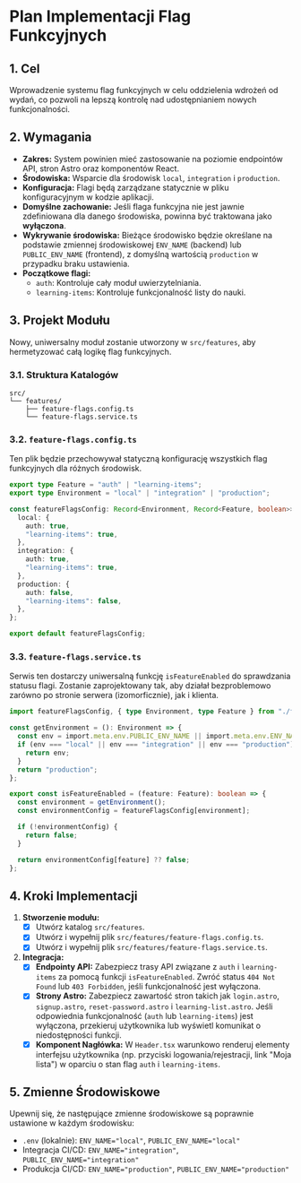 # Plan Implementacji Flag Funkcyjnych

## 1. Cel

Wprowadzenie systemu flag funkcyjnych w celu oddzielenia wdrożeń od wydań, co pozwoli na lepszą kontrolę nad udostępnianiem nowych funkcjonalności.

## 2. Wymagania

- **Zakres:** System powinien mieć zastosowanie na poziomie endpointów API, stron Astro oraz komponentów React.
- **Środowiska:** Wsparcie dla środowisk `local`, `integration` i `production`.
- **Konfiguracja:** Flagi będą zarządzane statycznie w pliku konfiguracyjnym w kodzie aplikacji.
- **Domyślne zachowanie:** Jeśli flaga funkcyjna nie jest jawnie zdefiniowana dla danego środowiska, powinna być traktowana jako **wyłączona**.
- **Wykrywanie środowiska:** Bieżące środowisko będzie określane na podstawie zmiennej środowiskowej `ENV_NAME` (backend) lub `PUBLIC_ENV_NAME` (frontend), z domyślną wartością `production` w przypadku braku ustawienia.
- **Początkowe flagi:**
  - `auth`: Kontroluje cały moduł uwierzytelniania.
  - `learning-items`: Kontroluje funkcjonalność listy do nauki.

## 3. Projekt Modułu

Nowy, uniwersalny moduł zostanie utworzony w `src/features`, aby hermetyzować całą logikę flag funkcyjnych.

### 3.1. Struktura Katalogów

```
src/
└── features/
    ├── feature-flags.config.ts
    └── feature-flags.service.ts
```

### 3.2. `feature-flags.config.ts`

Ten plik będzie przechowywał statyczną konfigurację wszystkich flag funkcyjnych dla różnych środowisk.

```typescript
export type Feature = "auth" | "learning-items";
export type Environment = "local" | "integration" | "production";

const featureFlagsConfig: Record<Environment, Record<Feature, boolean>> = {
  local: {
    auth: true,
    "learning-items": true,
  },
  integration: {
    auth: true,
    "learning-items": true,
  },
  production: {
    auth: false,
    "learning-items": false,
  },
};

export default featureFlagsConfig;
```

### 3.3. `feature-flags.service.ts`

Serwis ten dostarczy uniwersalną funkcję `isFeatureEnabled` do sprawdzania statusu flagi. Zostanie zaprojektowany tak, aby działał bezproblemowo zarówno po stronie serwera (izomorficznie), jak i klienta.

```typescript
import featureFlagsConfig, { type Environment, type Feature } from "./feature-flags.config";

const getEnvironment = (): Environment => {
  const env = import.meta.env.PUBLIC_ENV_NAME || import.meta.env.ENV_NAME;
  if (env === "local" || env === "integration" || env === "production") {
    return env;
  }
  return "production";
};

export const isFeatureEnabled = (feature: Feature): boolean => {
  const environment = getEnvironment();
  const environmentConfig = featureFlagsConfig[environment];

  if (!environmentConfig) {
    return false;
  }

  return environmentConfig[feature] ?? false;
};
```

## 4. Kroki Implementacji

1.  **Stworzenie modułu:**
    - [x] Utwórz katalog `src/features`.
    - [x] Utwórz i wypełnij plik `src/features/feature-flags.config.ts`.
    - [x] Utwórz i wypełnij plik `src/features/feature-flags.service.ts`.
2.  **Integracja:**
    - [x] **Endpointy API:** Zabezpiecz trasy API związane z `auth` i `learning-items` za pomocą funkcji `isFeatureEnabled`. Zwróć status `404 Not Found` lub `403 Forbidden`, jeśli funkcjonalność jest wyłączona.
    - [x] **Strony Astro:** Zabezpiecz zawartość stron takich jak `login.astro`, `signup.astro`, `reset-password.astro` i `learning-list.astro`. Jeśli odpowiednia funkcjonalność (`auth` lub `learning-items`) jest wyłączona, przekieruj użytkownika lub wyświetl komunikat o niedostępności funkcji.
    - [x] **Komponent Nagłówka:** W `Header.tsx` warunkowo renderuj elementy interfejsu użytkownika (np. przyciski logowania/rejestracji, link "Moja lista") w oparciu o stan flag `auth` i `learning-items`.

## 5. Zmienne Środowiskowe

Upewnij się, że następujące zmienne środowiskowe są poprawnie ustawione w każdym środowisku:

- `.env` (lokalnie): `ENV_NAME="local"`, `PUBLIC_ENV_NAME="local"`
- Integracja CI/CD: `ENV_NAME="integration"`, `PUBLIC_ENV_NAME="integration"`
- Produkcja CI/CD: `ENV_NAME="production"`, `PUBLIC_ENV_NAME="production"`
